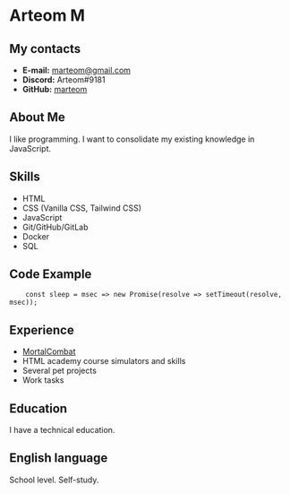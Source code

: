 # Arteom M

## My contacts
* **E-mail:** marteom@gmail.com
* **Discord:** Arteom#9181
* **GitHub:** [marteom](https://github.com/marteom)

## About Me
I like programming. I want to consolidate my existing knowledge in JavaScript.

## Skills
* HTML
* CSS (Vanilla CSS, Tailwind CSS)
* JavaScript
* Git/GitHub/GitLab
* Docker
* SQL

## Code Example
```
    const sleep = msec => new Promise(resolve => setTimeout(resolve, msec));
```
## Experience
* [MortalCombat](https://github.com/marteom/MortalCombat)
* HTML academy course simulators and skills
* Several pet projects
* Work tasks

## Education
I have a technical education.

## English language
School level. Self-study. 